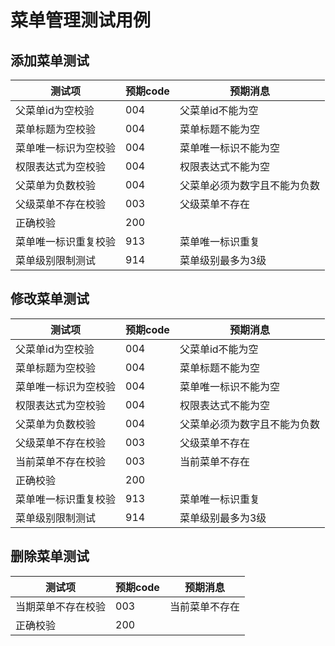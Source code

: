 # 菜单管理测试用例

## 添加菜单测试

| 测试项           | 预期code | 预期消息                     |
| ---------------- | -------- | ---------------------------- |
| 父菜单id为空校验 | 004 | 父菜单id不能为空             |
| 菜单标题为空校验 | 004 | 菜单标题不能为空             |
| 菜单唯一标识为空校验 | 004 | 菜单唯一标识不能为空         |
| 权限表达式为空校验 | 004 | 权限表达式不能为空           |
| 父菜单为负数校验 | 004 | 父菜单必须为数字且不能为负数 |
| 父级菜单不存在校验 | 003 | 父级菜单不存在|
| 正确校验 | 200 |  |
| 菜单唯一标识重复校验 | 913 | 菜单唯一标识重复 |
| 菜单级别限制测试 | 914 | 菜单级别最多为3级|

## 修改菜单测试
| 测试项           | 预期code | 预期消息                     |
| ---------------- | -------- | ---------------------------- |
| 父菜单id为空校验 | 004 | 父菜单id不能为空             |
| 菜单标题为空校验 | 004 | 菜单标题不能为空             |
| 菜单唯一标识为空校验 | 004 | 菜单唯一标识不能为空         |
| 权限表达式为空校验 | 004 | 权限表达式不能为空           |
| 父菜单为负数校验 | 004 | 父菜单必须为数字且不能为负数 |
| 父级菜单不存在校验 | 003 | 父级菜单不存在|
| 当前菜单不存在校验 | 003 | 当前菜单不存在|
| 正确校验 | 200 |  |
| 菜单唯一标识重复校验 | 913 | 菜单唯一标识重复 |
| 菜单级别限制测试 | 914 | 菜单级别最多为3级|

## 删除菜单测试
| 测试项           | 预期code | 预期消息                     |
| ---------------- | -------- | ---------------------------- |
| 当期菜单不存在校验 | 003 | 当前菜单不存在      |
| 正确校验 | 200 |              |
